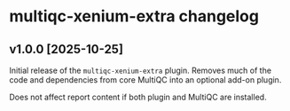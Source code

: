 # multiqc-xenium-extra changelog

## v1.0.0 [2025-10-25]

Initial release of the `multiqc-xenium-extra` plugin.
Removes much of the code and dependencies from core MultiQC
into an optional add-on plugin.

Does not affect report content if both plugin and MultiQC are installed.
